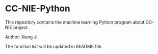CC-NIE-Python
=============
This repository contains the machine learning Python program about CC-NIE project.

Author: Xiang Ji

The function list will be updated in README file.
